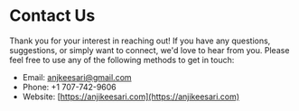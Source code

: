 # **Contact Us**

Thank you for your interest in reaching out! If you have any questions, suggestions, or simply want to connect, we'd love to hear from you. Please feel free to use any of the following methods to get in touch:

- Email: <anjkeesari@gmail.com>
- Phone: +1 707-742-9606
- Website: [https://anjikeesari.com](https://anjikeesari.com)
